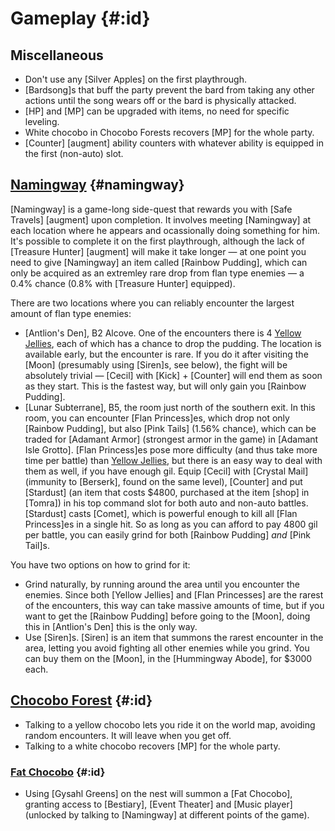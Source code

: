 # Gameplay {#:id}

## Miscellaneous
* Don't use any [Silver Apples] on the first playthrough.
* [Bardsong]s that buff the party prevent the bard from taking any other actions until the song wears off or the bard is physically attacked.
* [HP] and [MP] can be upgraded with items, no need for specific leveling.
* White chocobo in Chocobo Forests recovers [MP] for the whole party.
* [Counter] [augment] ability counters with whatever ability is equipped in the first (non-auto) slot.

## [Namingway](@) {#namingway}
[Namingway] is a game-long side-quest that rewards you with [Safe Travels] [augment] upon completion. It involves meeting [Namingway] at each location where he appears and ocassionally doing something for him. It's possible to complete it on the first playthrough, although the lack of [Treasure Hunter] [augment] will make it take longer — at one point you need to give [Namingway] an item called [Rainbow Pudding], which can only be acquired as an extremley rare drop from flan type enemies — a 0.4% chance (0.8% with [Treasure Hunter] equipped).

There are two locations where you can reliably encounter the largest amount of flan type enemies:
* [Antlion's Den], B2 Alcove. One of the encounters there is 4 [Yellow Jellies](yellow_jelly), each of which has a chance to drop the pudding. The location is available early, but the encounter is rare. If you do it after visiting the [Moon] (presumably using [Siren]s, see below), the fight will be absolutely trivial — [Cecil] with [Kick] + [Counter] will end them as soon as they start. This is the fastest way, but will only gain you [Rainbow Pudding].
* [Lunar Subterrane], B5, the room just north of the southern exit. In this room, you can encounter [Flan Princess]es, which drop not only [Rainbow Pudding], but also [Pink Tails] (1.56% chance), which can be traded for [Adamant Armor] (strongest armor in the game) in [Adamant Isle Grotto].
  [Flan Princess]es pose more difficulty (and thus take more time per battle) than [Yellow Jellies](yellow_jelly), but there is an easy way to deal with them as well, if you have enough gil. Equip [Cecil] with [Crystal Mail] (immunity to [Berserk], found on the same level), [Counter] and put [Stardust] (an item that costs $4800, purchased at the item [shop] in [Tomra]) in his top command slot for both auto and non-auto battles. [Stardust] casts [Comet], which is powerful enough to kill all [Flan Princess]es in a single hit. So as long as you can afford to pay 4800 gil per battle, you can easily grind for both [Rainbow Pudding] *and* [Pink Tail]s.

You have two options on how to grind for it:
* Grind naturally, by running around the area until you encounter the enemies. Since both [Yellow Jellies] and [Flan Princesses] are the rarest of the encounters, this way can take massive amounts of time, but if you want to get the [Rainbow Pudding] before going to the [Moon], doing this in [Antlion's Den] this is the only way.
* Use [Siren]s. [Siren] is an item that summons the rarest encounter in the area, letting you avoid fighting all other enemies while you grind. You can buy them on the [Moon], in the [Hummingway Abode], for $3000 each.



## [Chocobo Forest](@) {#:id}
* Talking to a yellow chocobo lets you ride it on the world map, avoiding random encounters. It will leave when you get off.
* Talking to a white chocobo recovers [MP] for the whole party.
### [Fat Chocobo](@) {#:id}
* Using [Gysahl Greens] on the nest will summon a [Fat Chocobo], granting access to [Bestiary], [Event Theater] and [Music player] (unlocked by talking to [Namingway] at different points of the game).
